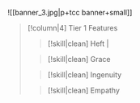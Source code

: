 ![[banner_3.jpg|p+tcc banner+small]]
> [!column|4] Tier 1 Features
>> [!skill|clean] Heft
>> | 
>
>> [!skill|clean] Grace
>
>> [!skill|clean] Ingenuity
>
>
>> [!skill|clean] Empathy
